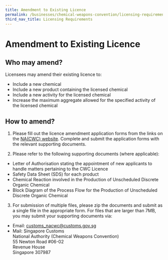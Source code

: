 ```yaml
---
title: Amendment to Existing Licence
permalink: /businesses/chemical-weapons-convention/licensing-requirements/amendment-to-existing-licence/
third_nav_title: Licensing Requirements
---
```


# Amendment to Existing Licence

## Who may amend?

Licensees may amend their existing licence to:

-   Include a new chemical
-   Include a new product containing the licensed chemical
-   Include a new activity for the licensed chemical
-   Increase the maximum aggregate allowed for the specified activity of the licensed chemical

## How to amend?

1) Please fill out the licence amendment application forms from the links on the  [NA(CWC) website](/eservices/customs-forms-and-service-links). Complete and submit the application forms with the relevant supporting documents.

2) Please refer to the following supporting documents (where applicable):

-   Letter of Authorisation stating the appointment of  new  applicants to handle matters pertaining to the CWC Licence
-   Safety Data Sheet (SDS) for each product
-   Chemical Reaction involved in the Production of Unscheduled Discrete Organic Chemical
-   Block Diagram of the Process Flow for the Production of Unscheduled Discrete Organic Chemical

3) For submission of multiple files, please zip the documents and submit as a single file in the appropriate form. For files that are larger than 7MB, you may submit your supporting documents via:

-   Email:  [customs_nacwc@customs.gov.sg](mailto:customs_nacwc@customs.gov.sg)
-   Mail: Singapore Customs  
    National Authority (Chemical Weapons Convention)  
    55 Newton Road #06-02  
    Revenue House  
    Singapore 307987
